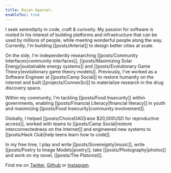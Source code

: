 ```yaml
---
title: Rajan Agarwal.
enableToc: true
---
```


I seek serendipity in code, craft & curiosity. My passion for software is rooted in his interest of building platforms and infrastructure that can be used by millions of people, while meeting wonderful people along the way. Currently, I'm building [[posts/Arterial]] to design better cities at scale.

On the side, I'm independently researching [[posts/Community Interfaces|community interfaces]], [[posts/Maximizing Solar Energy|sustainable energy systems]] and [[posts/Evolutionary Game Theory|evolutionary game theory models]]. Previously, I've worked as a Software Engineer at [[posts/Camp Social]] to restore humanity on the internet and built [[projects/ConnexSci]] to materialize research in the drug discovery space.

Within my community, I'm tackling [[posts/Food Insecurity]] within governments, enabling [[posts/Financial Literacy|financial literacy]] in youth and maximizing [[posts/Food Insecurity|community involvement]].

Globally, I helped [[posts/ChoiceDAO|raise $20,000USD for reproductive access]], worked with teams to [[posts/Camp Social|restore interconnectedness on the internet]] and engineered new systems to [[posts/Hack Club|help teens learn how to code]].

In my free time, I play and write [[posts/Sovereignty|music]], write [[posts/Poetry to Image Models|poetry]], take [[posts/Photography|photos]] and work on my novel, [[posts/The Platonist]].

Find me on [Twitter](https://twitter.com/rajanwastaken), [Github](https://github.com/rajanwastaken) or [Instagram](https://instagram.com/rajanwastaken).
